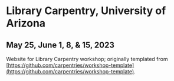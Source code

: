 # Library Carpentry, University of Arizona

## May 25, June 1, 8, & 15, 2023

Website for Library Carpentry workshop; originally templated from 
[https://github.com/carpentries/workshop-template](https://github.com/carpentries/workshop-template).
